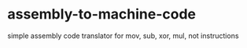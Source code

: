 # assembly-to-machine-code

simple assembly code translator for mov, sub, xor, mul, not instructions
